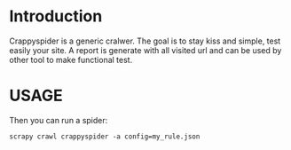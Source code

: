 # Introduction

Crappyspider is a generic cralwer. The goal is to stay kiss and simple, test
easily your site. A report is generate with all visited url and can be used by
other tool to make functional test.

# USAGE

Then you can run a spider:

    scrapy crawl crappyspider -a config=my_rule.json
